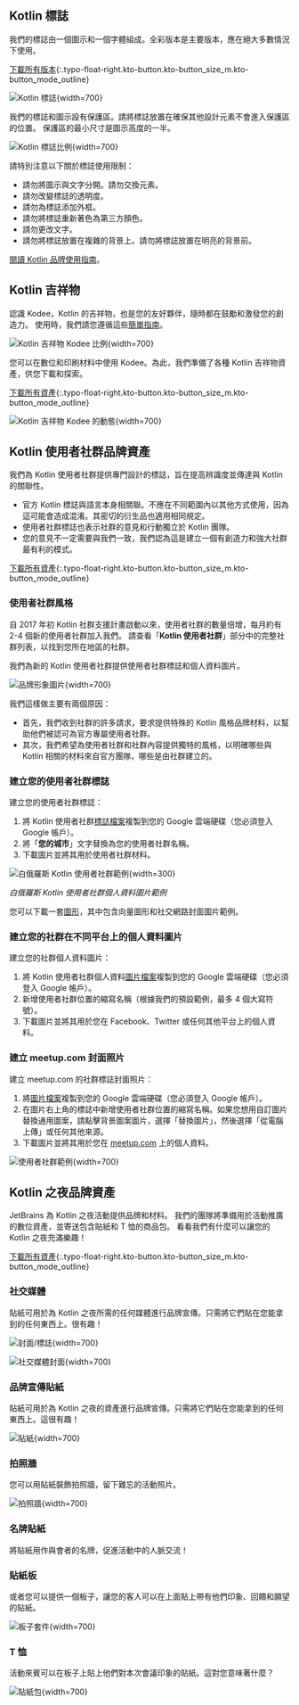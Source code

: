 [//]: # (title: Kotlin 品牌資產)

## Kotlin 標誌

我們的標誌由一個圖示和一個字體組成。全彩版本是主要版本，應在絕大多數情況下使用。

[下載所有版本](https://resources.jetbrains.com/storage/products/kotlin/docs/kotlin_logos.zip){:.typo-float-right.kto-button.kto-button_size_m.kto-button_mode_outline}

![Kotlin 標誌](kotlin-logo.png){width=700}

我們的標誌和圖示設有保護區。請將標誌放置在確保其他設計元素不會進入保護區的位置。
保護區的最小尺寸是圖示高度的一半。

![Kotlin 標誌比例](kotlin-logo-guidelines.png){width=700}

請特別注意以下關於標誌使用限制：

*   請勿將圖示與文字分開。請勿交換元素。
*   請勿改變標誌的透明度。
*   請勿為標誌添加外框。
*   請勿將標誌重新著色為第三方顏色。
*   請勿更改文字。
*   請勿將標誌放置在複雜的背景上。請勿將標誌放置在明亮的背景前。

[閱讀 Kotlin 品牌使用指南](https://kotlinfoundation.org/guidelines/)。

## Kotlin 吉祥物

認識 Kodee，Kotlin 的吉祥物，也是您的友好夥伴，隨時都在鼓勵和激發您的創造力。
使用時，我們請您遵循這些[簡單指南](https://resources.jetbrains.com/storage/products/kotlin/docs/Kotlin_Mascot_Guidelines.pdf)。

![Kotlin 吉祥物 Kodee 比例](mascot-body-proportions.png){width=700}

您可以在數位和印刷材料中使用 Kodee。為此，我們準備了各種 Kotlin 吉祥物資產，供您下載和探索。

[下載所有資產](https://resources.jetbrains.com/storage/products/kotlin/docs/kotlin_mascot_2.zip){:.typo-float-right.kto-button.kto-button_size_m.kto-button_mode_outline}

![Kotlin 吉祥物 Kodee 的動態](mascot-in-action.png){width=700}

## Kotlin 使用者社群品牌資產

我們為 Kotlin 使用者社群提供專門設計的標誌，旨在提高辨識度並傳達與 Kotlin 的關聯性。

*   官方 Kotlin 標誌與語言本身相關聯。不應在不同範圍內以其他方式使用，因為這可能會造成混淆。其密切的衍生品也適用相同規定。
*   使用者社群標誌也表示社群的意見和行動獨立於 Kotlin 團隊。
*   您的意見不一定需要與我們一致，我們認為這是建立一個有創造力和強大社群最有利的模式。

[下載所有資產](https://drive.google.com/drive/folders/0B3Zi34svOj1RZ2sxZExhblRJc1k){:.typo-float-right.kto-button.kto-button_size_m.kto-button_mode_outline}

### 使用者社群風格

自 2017 年初 Kotlin 社群支援計畫啟動以來，使用者社群的數量倍增，每月約有 2-4 個新的使用者社群加入我們。
請查看「**Kotlin 使用者社群**」部分中的完整社群列表，以找到您所在地區的社群。

我們為新的 Kotlin 使用者社群提供使用者社群標誌和個人資料圖片。

![品牌形象圖片](kotlin-user-group-logo.png){width=700}

我們這樣做主要有兩個原因：

*   首先，我們收到社群的許多請求，要求提供特殊的 Kotlin 風格品牌材料，以幫助他們被認可為官方專屬使用者社群。
*   其次，我們希望為使用者社群和社群內容提供獨特的風格，以明確哪些與 Kotlin 相關的材料來自官方團隊，哪些是由社群建立的。

### 建立您的使用者社群標誌

建立您的使用者社群標誌：
1.  將 Kotlin 使用者社群[標誌檔案](https://docs.google.com/drawings/d/1IcJp8Z2jAwEliXrHB-l9RNK_2LrqGTkNuPPtjrW1iIU/edit)複製到您的 Google 雲端硬碟（您必須登入 Google 帳戶）。
2.  將「**您的城市**」文字替換為您的使用者社群名稱。
3.  下載圖片並將其用於使用者社群材料。

![白俄羅斯 Kotlin 使用者社群範例](kotlin-user-group-avatar.png){width=300}

*白俄羅斯 Kotlin 使用者社群個人資料圖片範例*

您可以下載一套[圖形](https://drive.google.com/drive/folders/0B3Zi34svOj1RZ2sxZExhblRJc1k)，其中包含向量圖形和社交網路封面圖片範例。

### 建立您的社群在不同平台上的個人資料圖片

建立您的社群個人資料圖片：
1.  將 Kotlin 使用者社群個人資料[圖片檔案](https://docs.google.com/drawings/d/1buhwccmllb7wFS0OIAub0WC4DIuSHRiDpjEQhB4tkPs/edit)複製到您的 Google 雲端硬碟（您必須登入 Google 帳戶）。
2.  新增使用者社群位置的縮寫名稱（根據我們的預設範例，最多 4 個大寫符號）。
3.  下載圖片並將其用於您在 Facebook、Twitter 或任何其他平台上的個人資料。

### 建立 meetup.com 封面照片

建立 meetup.com 的社群標誌封面照片：
1.  將[圖片檔案](https://drive.google.com/file/d/1g_0Plf_do6vrXvy1R-Hx430vfV2CPVKN/view)複製到您的 Google 雲端硬碟（您必須登入 Google 帳戶）。
2.  在圖片右上角的標誌中新增使用者社群位置的縮寫名稱。如果您想用自訂圖片替換通用圖案，請點擊背景圖案圖片，選擇「替換圖片」，然後選擇「從電腦上傳」或任何其他來源。
3.  下載圖片並將其用於您在 [meetup.com](https://meetup.com) 上的個人資料。

![使用者社群範例](kotlin-user-group.png){width=700}

## Kotlin 之夜品牌資產

JetBrains 為 Kotlin 之夜活動提供品牌和材料。
我們的團隊將準備用於活動推廣的數位資產，並寄送包含貼紙和 T 恤的商品包。
看看我們有什麼可以讓您的 Kotlin 之夜充滿樂趣！

[下載所有資產](https://drive.google.com/drive/folders/1wTJ-PiO6VvbY6XdACGLsWZ_N8KHI0Nvr){:.typo-float-right.kto-button.kto-button_size_m.kto-button_mode_outline}

### 社交媒體

貼紙可用於為 Kotlin 之夜所需的任何媒體進行品牌宣傳。只需將它們貼在您能拿到的任何東西上。很有趣！

![封面/標誌](kotlin-night-cover.svg){width=700}

![社交媒體封面](kotlin-night-fb.svg){width=700}

### 品牌宣傳貼紙

貼紙可用於為 Kotlin 之夜的資產進行品牌宣傳。只需將它們貼在您能拿到的任何東西上。這很有趣！

![貼紙](kotlin-night-stickers.svg){width=700}

<!-- ![Stickers usage](kotlin-night-stickers-usage.svg){width=700} -->

### 拍照牆

您可以用貼紙裝飾拍照牆，留下難忘的活動照片。

![拍照牆](kotlin-night-press-wall.svg){width=700}

### 名牌貼紙

將貼紙用作與會者的名牌，促進活動中的人脈交流！

### 貼紙板

或者您可以提供一個板子，讓您的客人可以在上面貼上帶有他們印象、回饋和願望的貼紙。

![板子套件](kotlin-night-board.svg){width=700}

### T 恤

活動來賓可以在板子上貼上他們對本次會議印象的貼紙。這對您意味著什麼？

![貼紙包](kotlin-night-t-shirt.svg){width=700}